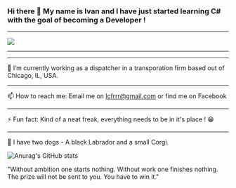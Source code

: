 ### Hi there 👋 My name is Ivan and I have just started learning C# with the goal of becoming a Developer ! 
-----------------------------------------------------------------------------------------------------------------------------------------------

![](https://github.com/I-M-Marinov/Read_me_banner)

_______________________________________________________________________________________________________________________________________________
<!--
**I-M-Marinov/I-M-Marinov** is a ✨ _special_ ✨ repository because its `README.md` (this file) appears on your GitHub profile.

Here are some ideas to get you started:

- 🔭 I’m currently working on ...
- 🌱 I’m currently learning ...
- 👯 I’m looking to collaborate on ...
- 🤔 I’m looking for help with ...
- 💬 Ask me about ...
- 📫 How to reach me: ...
- 😄 Pronouns: ...
- ⚡ Fun fact: ...
-->

------------------------------------------------------------------------------------------------------------------------------------------------

🔭 I’m currently working as a dispatcher in a transporation firm based out of Chicago, IL, USA.

------------------------------------------------------------------------------------------------------------------------------------------------

📫 How to reach me: Email me on lcfrrr@gmail.com or find me on Facebook 

-------------------------------------------------------------------------------------------------------------------------------------------------

⚡ Fun fact: Kind of a neat freak, everything needs to be in it's place ! 😁 

------------------------------------------------------------------------------------------------------------------------------------------------

🐶 I have two dogs - A black Labrador and a small Corgi.

![Anurag's GitHub stats](https://github-readme-stats.vercel.app/api?username=I-M-Marinov&show_icons=true&theme=dracula)

"Without ambition one starts nothing. Without work one finishes nothing. The prize will not be sent to you. You have to win it."


